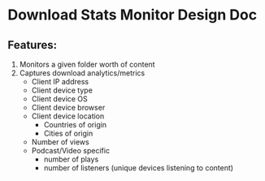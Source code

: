# Download Stats Monitor Design Doc

## Features:

1. Monitors a given folder worth of content
1. Captures download analytics/metrics
    - Client IP address
    - Client device type
    - Client device OS
    - Client device browser
    - Client device location
        - Countries of origin
        - Cities of origin
    - Number of views
    - Podcast/Video specific
        - number of plays
        - number of listeners (unique devices listening to content)

